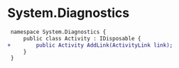 # System.Diagnostics

``` diff
 namespace System.Diagnostics {
     public class Activity : IDisposable {
+        public Activity AddLink(ActivityLink link);
     }
 }
```

